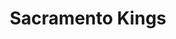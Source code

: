 ---
title: Sacramento Kings
description: Purchase Kings tickets with Bitcoin.
homepage: https://www.nba.com/kings/news/sacramento-kings-become-first-professional-sports-team-accept-virtual-currency-bitcoin
twitter:
---